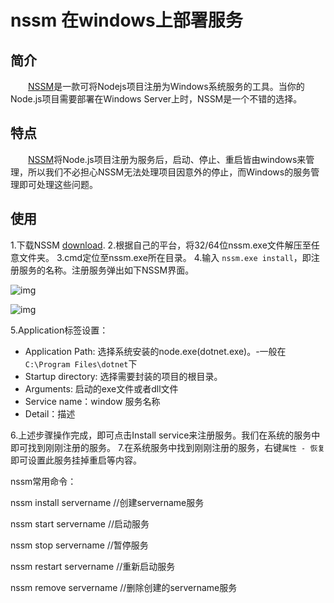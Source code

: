 # nssm 在windows上部署服务

## 简介

　　[NSSM](http://www.nssm.cc/)是一款可将Nodejs项目注册为Windows系统服务的工具。当你的Node.js项目需要部署在Windows Server上时，NSSM是一个不错的选择。

## 特点

　　[NSSM](http://www.nssm.cc/)将Node.js项目注册为服务后，启动、停止、重启皆由windows来管理，所以我们不必担心NSSM无法处理项目因意外的停止，而Windows的服务管理即可处理这些问题。

## 使用

1.下载NSSM    [download](http://www.nssm.cc/release/nssm-2.24.zip).
2.根据自己的平台，将32/64位nssm.exe文件解压至任意文件夹。
3.cmd定位至nssm.exe所在目录。
4.输入 `nssm.exe install`，即注册服务的名称。注册服务弹出如下NSSM界面。

![img](https://images2018.cnblogs.com/blog/1207100/201803/1207100-20180329160115318-512703640.png)

 

![img](https://segmentfault.com/img/bV1hvC?w=435&h=234)

5.Application标签设置：

- Application Path: 选择系统安装的node.exe(dotnet.exe)。-一般在`C:\Program Files\dotnet`下
- Startup directory: 选择需要封装的项目的根目录。
- Arguments: 启动的exe文件或者dll文件
- Service name：window 服务名称
- Detail：描述

6.上述步骤操作完成，即可点击Install service来注册服务。我们在系统的服务中即可找到刚刚注册的服务。
7.在系统服务中找到刚刚注册的服务，右键`属性 - 恢复`即可设置此服务挂掉重启等内容。

 

nssm常用命令：

nssm install servername //创建servername服务

nssm start servername //启动服务

nssm stop servername //暂停服务

nssm restart servername //重新启动服务

nssm remove servername //删除创建的servername服务